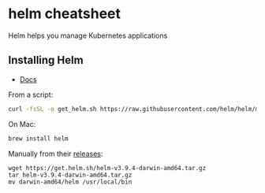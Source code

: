 # helm cheatsheet

Helm helps you manage Kubernetes applications

## Installing Helm

- [Docs](https://helm.sh/docs/intro/install/)

From a script:

```bash
curl -fsSL -o get_helm.sh https://raw.githubusercontent.com/helm/helm/main/scripts/get-helm-3 | bash
```

On Mac:

```bash
brew install helm
```

Manually from their [releases](https://github.com/helm/helm/releases):

```
wget https://get.helm.sh/helm-v3.9.4-darwin-amd64.tar.gz
tar helm-v3.9.4-darwin-amd64.tar.gz
mv darwin-amd64/helm /usr/local/bin
```
